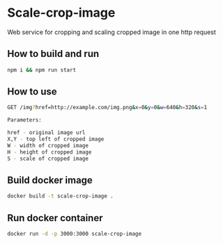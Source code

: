 # Scale-crop-image
Web service for cropping and scaling cropped image in one http request


## How to build and run

```sh
npm i && npm run start
```

## How to use

```sh
GET /img?href=http://example.com/img.png&x=0&y=0&w=640&h=320&s=1
```

```sh
Parameters:

href - original image url
X,Y - top left of cropped image
W - width of cropped image
H - height of cropped image
S - scale of cropped image
```

## Build docker image

```sh
docker build -t scale-crop-image .
```

## Run docker container

```sh
docker run -d -p 3000:3000 scale-crop-image
```
